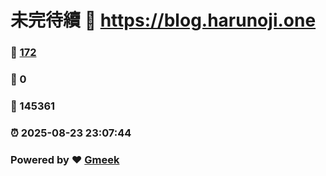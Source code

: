 # 未完待續 :link: https://blog.harunoji.one 
### :page_facing_up: [172](https://blog.harunoji.one/tag.html) 
### :speech_balloon: 0 
### :hibiscus: 145361 
### :alarm_clock: 2025-08-23 23:07:44 
### Powered by :heart: [Gmeek](https://github.com/Meekdai/Gmeek)
